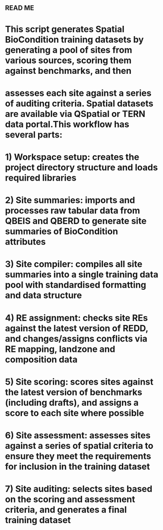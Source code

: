 ## READ ME

# This script generates Spatial BioCondition training datasets by generating a pool of sites from various sources, scoring them against benchmarks, and then
# assesses each site against a series of auditing criteria. Spatial datasets are available via QSpatial or TERN data portal.This workflow has several parts:

# 1) Workspace setup: creates the project directory structure and loads required libraries
# 2) Site summaries: imports and processes raw tabular data from QBEIS and QBERD to generate site summaries of BioCondition attributes
# 3) Site compiler: compiles all site summaries into a single training data pool with standardised formatting and data structure
# 4) RE assignment: checks site REs against the latest version of REDD, and changes/assigns conflicts via RE mapping, landzone  and composition data
# 5) Site scoring: scores sites against the latest version of benchmarks (including drafts), and assigns a score to each site where possible
# 6) Site assessment: assesses sites against a series of spatial criteria to ensure they meet the requirements for inclusion in the training dataset
# 7) Site auditing: selects sites based on the scoring and assessment criteria, and generates a final training dataset
